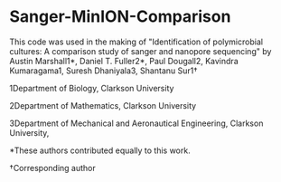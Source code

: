 # Sanger-MinION-Comparison

This code was used in the making of "Identification of polymicrobial cultures: A comparison study of sanger and nanopore sequencing" 
by Austin Marshall1*, Daniel T. Fuller2*, Paul Dougall2, Kavindra Kumaragama1, Suresh Dhaniyala3, Shantanu Sur1† 

1Department of Biology, Clarkson University 

2Department of Mathematics, Clarkson University 

3Department of Mechanical and Aeronautical Engineering, Clarkson University, 

*These authors contributed equally to this work.  

†Corresponding author
